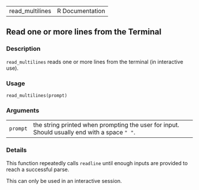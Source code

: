 |                  |                 |
|------------------|----------------:|
| read\_multilines | R Documentation |

## Read one or more lines from the Terminal

### Description

`read_multilines` reads one or more lines from the terminal (in
interactive use).

### Usage

    read_multilines(prompt)

### Arguments

|          |                                                                                              |
|----------|----------------------------------------------------------------------------------------------|
| `prompt` | the string printed when prompting the user for input. Should usually end with a space `" "`. |

### Details

This function repeatedly calls `readline` until enough inputs are
provided to reach a successful parse.

This can only be used in an interactive session.

<link rel="stylesheet" type="text/css" href="../css/md-styles.css"></link>
